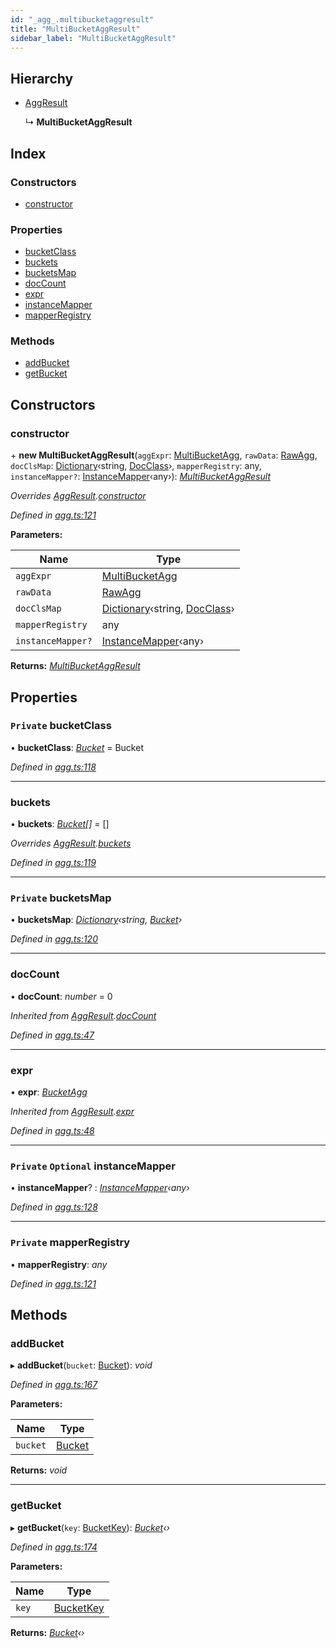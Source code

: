 ```yaml
---
id: "_agg_.multibucketaggresult"
title: "MultiBucketAggResult"
sidebar_label: "MultiBucketAggResult"
---
```


## Hierarchy

* [AggResult](_agg_.aggresult.md)

  ↳ **MultiBucketAggResult**

## Index

### Constructors

* [constructor](_agg_.multibucketaggresult.md#constructor)

### Properties

* [bucketClass](_agg_.multibucketaggresult.md#private-bucketclass)
* [buckets](_agg_.multibucketaggresult.md#buckets)
* [bucketsMap](_agg_.multibucketaggresult.md#private-bucketsmap)
* [docCount](_agg_.multibucketaggresult.md#doccount)
* [expr](_agg_.multibucketaggresult.md#expr)
* [instanceMapper](_agg_.multibucketaggresult.md#private-optional-instancemapper)
* [mapperRegistry](_agg_.multibucketaggresult.md#private-mapperregistry)

### Methods

* [addBucket](_agg_.multibucketaggresult.md#addbucket)
* [getBucket](_agg_.multibucketaggresult.md#getbucket)

## Constructors

###  constructor

\+ **new MultiBucketAggResult**(`aggExpr`: [MultiBucketAgg](_agg_.multibucketagg.md), `rawData`: [RawAgg](../modules/_types_.md#rawagg), `docClsMap`: [Dictionary](../modules/_types_.md#dictionary)‹string, [DocClass](../modules/_document_.md#docclass)›, `mapperRegistry`: any, `instanceMapper?`: [InstanceMapper](../modules/_search_.md#instancemapper)‹any›): *[MultiBucketAggResult](_agg_.multibucketaggresult.md)*

*Overrides [AggResult](_agg_.aggresult.md).[constructor](_agg_.aggresult.md#constructor)*

*Defined in [agg.ts:121](https://github.com/kindritskyiMax/elasticmagic-js/blob/c9215ce/src/agg.ts#L121)*

**Parameters:**

Name | Type |
------ | ------ |
`aggExpr` | [MultiBucketAgg](_agg_.multibucketagg.md) |
`rawData` | [RawAgg](../modules/_types_.md#rawagg) |
`docClsMap` | [Dictionary](../modules/_types_.md#dictionary)‹string, [DocClass](../modules/_document_.md#docclass)› |
`mapperRegistry` | any |
`instanceMapper?` | [InstanceMapper](../modules/_search_.md#instancemapper)‹any› |

**Returns:** *[MultiBucketAggResult](_agg_.multibucketaggresult.md)*

## Properties

### `Private` bucketClass

• **bucketClass**: *[Bucket](_agg_.bucket.md)* =  Bucket

*Defined in [agg.ts:118](https://github.com/kindritskyiMax/elasticmagic-js/blob/c9215ce/src/agg.ts#L118)*

___

###  buckets

• **buckets**: *[Bucket](_agg_.bucket.md)[]* =  []

*Overrides [AggResult](_agg_.aggresult.md).[buckets](_agg_.aggresult.md#buckets)*

*Defined in [agg.ts:119](https://github.com/kindritskyiMax/elasticmagic-js/blob/c9215ce/src/agg.ts#L119)*

___

### `Private` bucketsMap

• **bucketsMap**: *[Dictionary](../modules/_types_.md#dictionary)‹string, [Bucket](_agg_.bucket.md)›*

*Defined in [agg.ts:120](https://github.com/kindritskyiMax/elasticmagic-js/blob/c9215ce/src/agg.ts#L120)*

___

###  docCount

• **docCount**: *number* = 0

*Inherited from [AggResult](_agg_.aggresult.md).[docCount](_agg_.aggresult.md#doccount)*

*Defined in [agg.ts:47](https://github.com/kindritskyiMax/elasticmagic-js/blob/c9215ce/src/agg.ts#L47)*

___

###  expr

• **expr**: *[BucketAgg](_agg_.bucketagg.md)*

*Inherited from [AggResult](_agg_.aggresult.md).[expr](_agg_.aggresult.md#expr)*

*Defined in [agg.ts:48](https://github.com/kindritskyiMax/elasticmagic-js/blob/c9215ce/src/agg.ts#L48)*

___

### `Private` `Optional` instanceMapper

• **instanceMapper**? : *[InstanceMapper](../modules/_search_.md#instancemapper)‹any›*

*Defined in [agg.ts:128](https://github.com/kindritskyiMax/elasticmagic-js/blob/c9215ce/src/agg.ts#L128)*

___

### `Private` mapperRegistry

• **mapperRegistry**: *any*

*Defined in [agg.ts:121](https://github.com/kindritskyiMax/elasticmagic-js/blob/c9215ce/src/agg.ts#L121)*

## Methods

###  addBucket

▸ **addBucket**(`bucket`: [Bucket](_agg_.bucket.md)): *void*

*Defined in [agg.ts:167](https://github.com/kindritskyiMax/elasticmagic-js/blob/c9215ce/src/agg.ts#L167)*

**Parameters:**

Name | Type |
------ | ------ |
`bucket` | [Bucket](_agg_.bucket.md) |

**Returns:** *void*

___

###  getBucket

▸ **getBucket**(`key`: [BucketKey](../modules/_agg_.md#bucketkey)): *[Bucket](_agg_.bucket.md)‹›*

*Defined in [agg.ts:174](https://github.com/kindritskyiMax/elasticmagic-js/blob/c9215ce/src/agg.ts#L174)*

**Parameters:**

Name | Type |
------ | ------ |
`key` | [BucketKey](../modules/_agg_.md#bucketkey) |

**Returns:** *[Bucket](_agg_.bucket.md)‹›*
